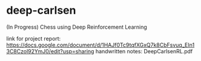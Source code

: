 # deep-carlsen
(In Progress)
Chess using Deep Reinforcement Learning

link for project report: https://docs.google.com/document/d/1HAJf0Tc9tqfXGxQ7k8CbFsvuq_EIn13C8Czol92YmJ0/edit?usp=sharing
handwritten notes: DeepCarlsenRL.pdf
